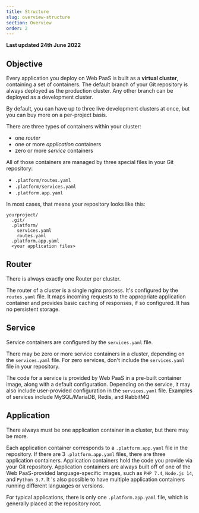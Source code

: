 ```yaml
---
title: Structure
slug: overview-structure
section: Overview
order: 2
---
```


**Last updated 24th June 2022**



## Objective  

Every application you deploy on Web PaaS is built as a **virtual cluster**,
containing a set of containers.
The default branch of your Git repository is always deployed as the production cluster.
Any other branch can be deployed as a development cluster.

By default, you can have up to three live development clusters at once,
but you can buy more on a per-project basis.

There are three types of containers within your cluster:

* one *router*
* one or more *application* containers
* zero or more *service* containers

All of those containers are managed by three special files in your Git repository:

* `.platform/routes.yaml`
* `.platform/services.yaml`
* `.platform.app.yaml`

In most cases, that means your repository looks like this:

```text
yourproject/
  .git/
  .platform/
    services.yaml
    routes.yaml
  .platform.app.yaml
  <your application files>
```

## Router

There is always exactly one Router per cluster.

The router of a cluster is a single nginx process.
It's configured by the `routes.yaml` file.
It maps incoming requests to the appropriate application container
and provides basic caching of responses, if so configured.
It has no persistent storage.

## Service

Service containers are configured by the `services.yaml` file.

There may be zero or more service containers in a cluster,
depending on the `services.yaml` file.
For zero services, don't include the `services.yaml` file in your repository.

The code for a service is provided by Web PaaS in a pre-built container image,
along with a default configuration.
Depending on the service,
it may also include user-provided configuration in the `services.yaml` file.
Examples of services include MySQL/MariaDB, Redis, and RabbitMQ

## Application

There always must be one application container in a cluster,
but there may be more.

Each application container corresponds to a `.platform.app.yaml` file in the repository.
If there are 3 `.platform.app.yaml` files, there are three application containers.
Application containers hold the code you provide via your Git repository.
Application containers are always built off of one of the Web PaaS-provided language-specific images,
such as `PHP 7.4`, `Node.js 14`, and `Python 3.7`.
It 's also possible to have multiple application containers running different languages or versions.

For typical applications, there is only one `.platform.app.yaml` file,
which is generally placed at the repository root.
